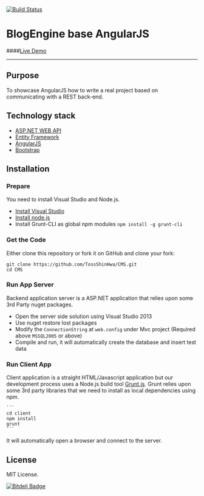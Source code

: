 [![Build Status](https://api.travis-ci.org/TossShinHwa/CMS.png)](https://api.travis-ci.org/TossShinHwa/CMS)

BlogEngine base AngularJS
===========
####<a href="http://www.woshinidezhu.com">Live Demo</a>

***

## Purpose

To showcase AngularJS how to write a real project based on communicating with a REST back-end.

## Technology stack

* [ASP.NET WEB API](http://www.asp.net/web-api/)
* [Entity Framework](http://msdn.microsoft.com/en-us/data/ef.aspx)
* [AngularJS](http://www.angularjs.org/)
* [Bootstrap](http://getbootstrap.com/)

## Installation

### Prepare

You need to install Visual Studio and Node.js.
* [Install Visual Studio](http://www.visualstudio.com/)
* [Install node.js](http://nodejs.org/download/)
* Install Grunt-CLI as global npm modules ```npm install -g grunt-cli```

### Get the Code

Either clone this repository or fork it on GitHub and clone your fork:

```
git clone https://github.com/TossShinHwa/CMS.git
cd CMS
```

### Run App Server

Backend application server is a ASP.NET application that relies upon some 3rd Party nuget packages.

* Open the server side solution using Visual Studio 2013
* Use nuget restore lost packages
* Modify the `ConnectionString` at `web.config` under Mvc project (Required above `MSSQL2005` or above)
* Compile and run, it will automatically create the database and insert test data

### Run Client App

Client application is a straight HTML/Javascript application but our development process uses a Node.js build tool
[Grunt.js](gruntjs.com). Grunt relies upon some 3rd party libraries that we need to install as local dependencies using npm.

    ```
    cd client
    npm install
    grunt
    ```
    
It will automatically open a browser and connect to the server.

## License

MIT License.



[![Bitdeli Badge](https://d2weczhvl823v0.cloudfront.net/TossShinHwa/cms/trend.png)](https://bitdeli.com/free "Bitdeli Badge")

